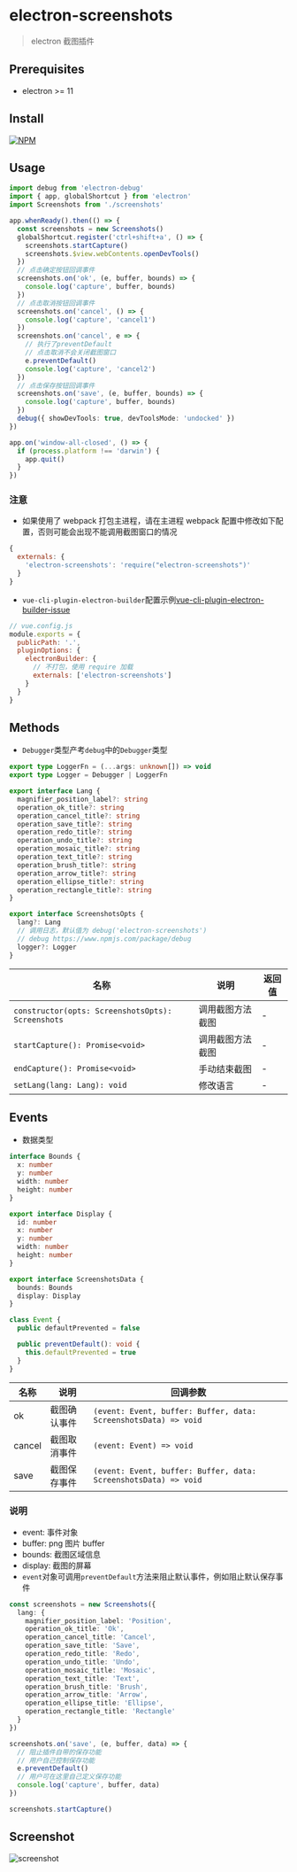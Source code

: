 # electron-screenshots

> electron 截图插件

## Prerequisites

- electron >= 11

## Install

[![NPM](https://nodei.co/npm/electron-screenshots.png?downloads=true&downloadRank=true&stars=true)](https://nodei.co/npm/electron-screenshots/)

## Usage

```ts
import debug from 'electron-debug'
import { app, globalShortcut } from 'electron'
import Screenshots from './screenshots'

app.whenReady().then(() => {
  const screenshots = new Screenshots()
  globalShortcut.register('ctrl+shift+a', () => {
    screenshots.startCapture()
    screenshots.$view.webContents.openDevTools()
  })
  // 点击确定按钮回调事件
  screenshots.on('ok', (e, buffer, bounds) => {
    console.log('capture', buffer, bounds)
  })
  // 点击取消按钮回调事件
  screenshots.on('cancel', () => {
    console.log('capture', 'cancel1')
  })
  screenshots.on('cancel', e => {
    // 执行了preventDefault
    // 点击取消不会关闭截图窗口
    e.preventDefault()
    console.log('capture', 'cancel2')
  })
  // 点击保存按钮回调事件
  screenshots.on('save', (e, buffer, bounds) => {
    console.log('capture', buffer, bounds)
  })
  debug({ showDevTools: true, devToolsMode: 'undocked' })
})

app.on('window-all-closed', () => {
  if (process.platform !== 'darwin') {
    app.quit()
  }
})
```

### 注意

- 如果使用了 webpack 打包主进程，请在主进程 webpack 配置中修改如下配置，否则可能会出现不能调用截图窗口的情况

```js
{
  externals: {
    'electron-screenshots': 'require("electron-screenshots")'
  }
}
```

- `vue-cli-plugin-electron-builder`配置示例[vue-cli-plugin-electron-builder-issue](https://github.com/nashaofu/vue-cli-plugin-electron-builder-issue/blob/0f774a90b09e10b02f86fcb6b50645058fe1a4e8/vue.config.js#L1-L8)

```js
// vue.config.js
module.exports = {
  publicPath: '.',
  pluginOptions: {
    electronBuilder: {
      // 不打包，使用 require 加载
      externals: ['electron-screenshots']
    }
  }
}
```

## Methods

- `Debugger`类型产考`debug`中的`Debugger`类型

```ts
export type LoggerFn = (...args: unknown[]) => void
export type Logger = Debugger | LoggerFn

export interface Lang {
  magnifier_position_label?: string
  operation_ok_title?: string
  operation_cancel_title?: string
  operation_save_title?: string
  operation_redo_title?: string
  operation_undo_title?: string
  operation_mosaic_title?: string
  operation_text_title?: string
  operation_brush_title?: string
  operation_arrow_title?: string
  operation_ellipse_title?: string
  operation_rectangle_title?: string
}

export interface ScreenshotsOpts {
  lang?: Lang
  // 调用日志，默认值为 debug('electron-screenshots')
  // debug https://www.npmjs.com/package/debug
  logger?: Logger
}
```

| 名称                                 | 说明             | 返回值 |
| ------------------------------------ | ---------------- | ------ |
| `constructor(opts: ScreenshotsOpts): Screenshots` | 调用截图方法截图 | -      |
| `startCapture(): Promise<void>`                     | 调用截图方法截图 | -      |
| `endCapture(): Promise<void>`                      | 手动结束截图     | -      |
| `setLang(lang: Lang): void`                | 修改语言         | -      |

## Events

- 数据类型

```ts
interface Bounds {
  x: number
  y: number
  width: number
  height: number
}

export interface Display {
  id: number
  x: number
  y: number
  width: number
  height: number
}

export interface ScreenshotsData {
  bounds: Bounds
  display: Display
}

class Event {
  public defaultPrevented = false

  public preventDefault(): void {
    this.defaultPrevented = true
  }
}
```

| 名称   | 说明         | 回调参数                                                        |
| ------ | ------------ | --------------------------------------------------------------- |
| ok     | 截图确认事件 | `(event: Event, buffer: Buffer, data: ScreenshotsData) => void` |
| cancel | 截图取消事件 | `(event: Event) => void`                                        |
| save   | 截图保存事件 | `(event: Event, buffer: Buffer, data: ScreenshotsData) => void` |

### 说明

- event: 事件对象
- buffer: png 图片 buffer
- bounds: 截图区域信息
- display: 截图的屏幕
- `event`对象可调用`preventDefault`方法来阻止默认事件，例如阻止默认保存事件

```ts
const screenshots = new Screenshots({
  lang: {
    magnifier_position_label: 'Position',
    operation_ok_title: 'Ok',
    operation_cancel_title: 'Cancel',
    operation_save_title: 'Save',
    operation_redo_title: 'Redo',
    operation_undo_title: 'Undo',
    operation_mosaic_title: 'Mosaic',
    operation_text_title: 'Text',
    operation_brush_title: 'Brush',
    operation_arrow_title: 'Arrow',
    operation_ellipse_title: 'Ellipse',
    operation_rectangle_title: 'Rectangle'
  }
})

screenshots.on('save', (e, buffer, data) => {
  // 阻止插件自带的保存功能
  // 用户自己控制保存功能
  e.preventDefault()
  // 用户可在这里自己定义保存功能
  console.log('capture', buffer, data)
})

screenshots.startCapture()
```

## Screenshot

![screenshot](../../screenshot.jpg)
